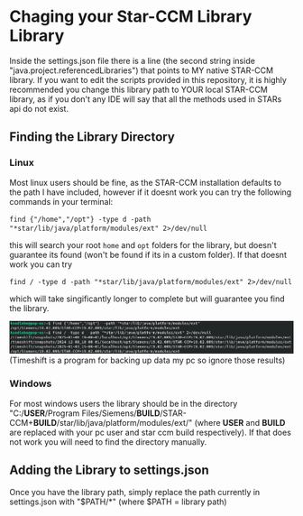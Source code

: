 # Chaging your Star-CCM Library Library
Inside the settings.json file there is a line (the second string inside "java.project.referencedLibraries") that points to MY native STAR-CCM library. If you want to edit the scripts provided in this repository, it is highly recommended you change this library path to YOUR local STAR-CCM library, as if you don't any IDE will say that all the methods used in STARs api do not exist.

## Finding the Library Directory
### Linux
Most linux users should be fine, as the STAR-CCM installation defaults to the path I have included, however if it doesnt work you can try the following commands in your terminal:
```
find {"/home","/opt"} -type d -path "*star/lib/java/platform/modules/ext" 2>/dev/null
```
this will search your root `home` and `opt` folders for the library, but doesn't guarantee its found (won't be found if its in a custom folder). If that doesnt work you can try
```
find / -type d -path "*star/lib/java/platform/modules/ext" 2>/dev/null
```
which will take singificantly longer to complete but will guarantee you find the library.

![image](Linux%20Path%20Find.png)
(Timeshift is a program for backing up data my pc so ignore those results)

### Windows
For most windows users the library should be in the directory "C:/__USER__/Program Files/Siemens/__BUILD__/STAR-CCM+__BUILD__/star/lib/java/platform/modules/ext/" (where __USER__ and __BUILD__ are replaced with your pc user and star ccm build respectively). If that does not work you will need to find the directory manually.

## Adding the Library to settings.json
Once you have the library path, simply replace the path currently in settings.json with "$PATH/*" (where $PATH = library path)